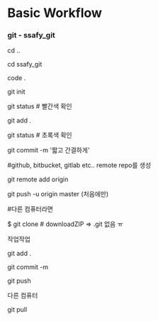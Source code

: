 # Basic Workflow
### git - ssafy_git

cd ..

cd ssafy_git

code .

git init

git status # 빨간색 확인

git add .

git status # 초록색 확인

git commit -m '짧고 간결하게'

#github, bitbucket, gitlab etc.. remote repo를 생성

git remote add origin <REMOTE REPO URL.git>

git push -u origin master (처음에만)



#다른 컴퓨터라면

$ git clone <REMOTE REPO URL.git> # downloadZIP => .git 없음 ㅠ

작업작업

git add . 

git commit -m

git push

다른 컴퓨터

git pull